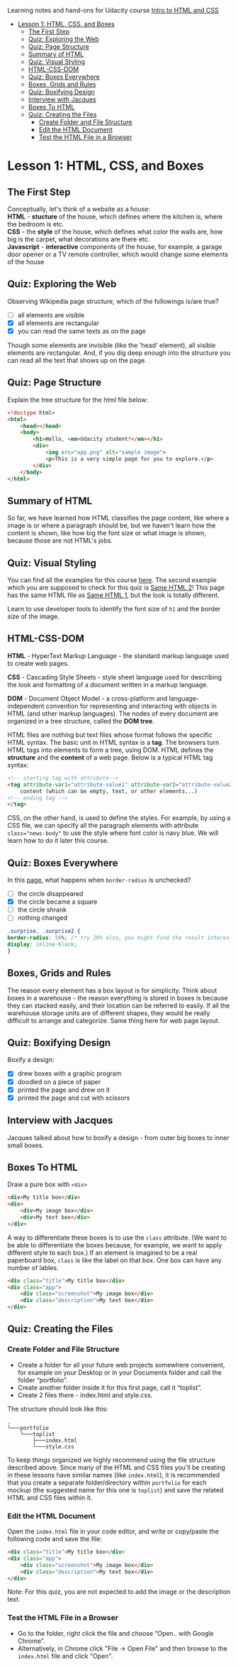 Learning notes and hand-ons for Udacity course [Intro to HTML and CSS](https://www.udacity.com/course/intro-to-html-and-css--ud001)

- [Lesson 1: HTML, CSS, and Boxes](#lesson-1-html-css-and-boxes)
  - [The First Step](#the-first-step)
  - [Quiz: Exploring the Web](#quiz-exploring-the-web)
  - [Quiz: Page Structure](#quiz-page-structure)
  - [Summary of HTML](#summary-of-html)
  - [Quiz: Visual Styling](#quiz-visual-styling)
  - [HTML-CSS-DOM](#html-css-dom)
  - [Quiz: Boxes Everywhere](#quiz-boxes-everywhere)
  - [Boxes, Grids and Rules](#boxes-grids-and-rules)
  - [Quiz: Boxifying Design](#quiz-boxifying-design)
  - [Interview with Jacques](#interview-with-jacques)
  - [Boxes To HTML](#boxes-to-html)
  - [Quiz: Creating the Files](#quiz-creating-the-files)
    - [Create Folder and File Structure](#create-folder-and-file-structure)
    - [Edit the HTML Document](#edit-the-html-document)
    - [Test the HTML File in a Browser](#test-the-html-file-in-a-browser)

# Lesson 1: HTML, CSS, and Boxes

## The First Step

Conceptually, let's think of a website as a house:  
**HTML** - **stucture** of the house, which defines where the kitchen is, where the bedroom is etc.  
**CSS** - the **style** of the house, which defines what color the walls are, how big is the carpet, what decorations are there etc.  
**Javascript** - **interactive** components of the house, for example, a garage door opener or a TV remote controller, which would change some elements of the house

## Quiz: Exploring the Web

Observing Wikipedia page structure, which of the followings is/are true?

- [ ] all elements are visible
- [x] all elements are rectangular
- [x] you can read the same texts as on the page

Though some elements are invisible (like the 'head' element), all visible elements are rectangular. And, if you dig deep enough into the structure you can read all the text that shows up on the page.

## Quiz: Page Structure

Explain the tree structure for the html file below:

```html
<!doctype html>
<html>
    <head></head>
    <body>
        <h1>Hello, <em>Udacity student!</em></h1>
        <div>
            <img src="app.png" alt="sample image">
            <p>This is a very simple page for you to explore.</p>
        </div>
    </body>
</html>
```

## Summary of HTML

So far, we have learned how HTML classifies the page content, like where a image is or where a paragraph should be, but we haven't learn how the content is shown, like how big the font size or what image is shown, because those are not HTML's jobs.

## Quiz: Visual Styling

You can find all the examples for this course [here](http://assignments.udacity-extras.appspot.com/courses/html-css/index.html). The second example which you are supposed to check for this quiz is [Same HTML 2](http://assignments.udacity-extras.appspot.com/courses/html-css/samples/style-2.html)! This page has the same HTML file as [Same HTML 1](http://assignments.udacity-extras.appspot.com/courses/html-css/samples/style-1.html), but the look is totally different.

Learn to use developer tools to identify the font size of `h1` and the border size of the image.

## HTML-CSS-DOM

**HTML** - HyperText Markup Language - the standard markup language used to create web pages.

**CSS** - Cascading Style Sheets - style sheet language used for describing the look and formatting of a document written in a markup language.

**DOM** - Document Object Model - a cross-platform and language-independent convention for representing and interacting with objects in HTML (and other markup languages). The nodes of every document are organized in a tree structure, called the **DOM tree**.

HTML files are nothing but text files whose format follows the specific HTML syntax. The basic unit in HTML syntax is a **tag**. The browsers turn HTML tags into elements to form a tree, using DOM. HTML defines the **structure** and the **content** of a web page. Below is a typical HTML tag syntax:

```html
<!-- starting tag with attribute-->
<tag attribute-var1="attribute-value1" attribute-var2="attribute-value2">
    content (which can be empty, text, or other elements...)
<!-- ending tag -->
</tag> 
```

CSS, on the other hand, is used to define the styles. For example, by using a CSS file, we can specify all the paragraph elements with attribute `class="news-body"` to use the style where font color is navy blue. We will learn how to do it later this course.

## Quiz: Boxes Everywhere

In this [page](http://assignments.udacity-extras.appspot.com/courses/html-css/samples/shapes.html), what happens when `border-radius` is unchecked?

- [ ] the circle disappeared
- [x] the circle became a square
- [ ] the circle shrank
- [ ] nothing changed

```css
.surprise, .surprise2 {
border-radius: 50%; /* try 20% also, you might find the result interesting */
display: inline-block;
}
```

## Boxes, Grids and Rules

The reason every element has a box layout is for simplicity. Think about boxes in a warehouse - the reason everything is stored in boxes is because they can stacked easily, and their location can be referred to easily. If all the warehouse storage units are of different shapes, they would be really difficult to arrange and categorize. Same thing here for web page layout.

## Quiz: Boxifying Design

Boxify a design:

- [x] drew boxes with a graphic program
- [x] doodled on a piece of paper
- [x] printed the page and drew on it
- [x] printed the page and cut with scissors

## Interview with Jacques

Jacques talked about how to boxify a design - from outer big boxes to inner small boxes.

## Boxes To HTML

Draw a pure box with `<div>`

```html
<div>My title box</div>
<div>
    <div>My image box</div>
    <div>My text box</div>
</div>
```

A way to differentiate these boxes is to use the `class` attribute. (We want to be able to differentiate the boxes because, for example, we want to apply different style to each box.) If an element is imagined to be a real paperboard box, `class` is like the label on that box. One box can have any number of lables. 

```html
<div class="title">My title box</div>
<div class="app">
    <div class="screenshot">My image box</div>
    <div class="description">My text box</div>
</div>
```

## Quiz: Creating the Files

### Create Folder and File Structure

- Create a folder for all your future web projects somewhere convenient, for example on your Desktop or in your Documents folder and call the folder “portfolio”.
- Create another folder inside it for this first page, call it “toplist”.
- Create 2 files there - index.html and style.css.

The structure should look like this:
```
.
└───portfolio
    └───toplist
        ├───index.html
        └───style.css
```

To keep things organized we highly recommend using the file structure described above. Since many of the HTML and CSS files you'll be creating in these lessons have similar names (like `index.html`), it is recommended that you create a separate folder/directory within `portfolio` for each mockup (the suggested name for this one is `toplist`) and save the related HTML and CSS files within it.

### Edit the HTML Document

Open the `index.html` file in your code editor, and write or copy/paste the following code and save the file:

```html
<div class="title">My title box</div>
<div class="app">
    <div class="screenshot">My image box</div>
    <div class="description">My text box</div>
</div>
```

Note: For this quiz, you are not expected to add the image or the description text.

### Test the HTML File in a Browser

- Go to the folder, right click the file and choose “Open.. with Google Chrome”.
- Alternatively, in Chrome click "File -> Open File" and then browse to the `index.html` file and click "Open".
